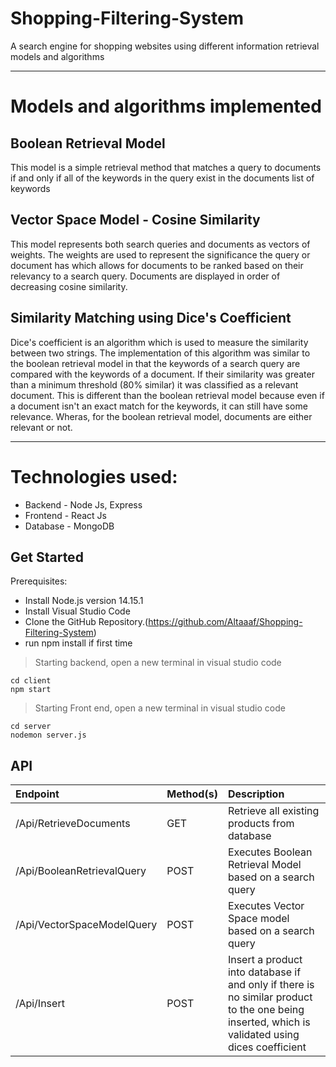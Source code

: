 # Shopping-Filtering-System
A search engine for shopping websites using different information retrieval models and algorithms

---

# Models and algorithms implemented

## Boolean Retrieval Model

This model is a simple retrieval method that matches a query to documents if and only if all of the keywords in the query exist in the documents list of keywords

## Vector Space Model - Cosine Similarity

This model represents both search queries and documents as vectors of weights. The weights are used to represent the significance the query or document has which allows for documents to be ranked based on their relevancy to a search query. Documents are displayed in order of decreasing cosine similarity.

## Similarity Matching using Dice's Coefficient

 Dice's coefficient is an algorithm which is used to measure the similarity between two strings. The implementation of this algorithm was similar to the boolean retrieval model in that the keywords of a search query are compared with the keywords of a document. If their similarity was greater than a minimum threshold (80% similar) it was classified as a relevant document. This is different than the boolean retrieval model because even if a document isn't an exact match for the keywords, it can still have some relevance. Wheras, for the boolean retrieval model, documents are either relevant or not.

---

# Technologies used:
* Backend - Node Js, Express
* Frontend - React Js
* Database - MongoDB


## Get Started

Prerequisites:

* Install Node.js version 14.15.1
* Install Visual Studio Code
* Clone the GitHub Repository.(https://github.com/Altaaaf/Shopping-Filtering-System)
* run npm install if first time

> Starting backend, open a new terminal in visual studio code
```
cd client
npm start
```

> Starting Front end, open a new terminal in visual studio code
```
cd server
nodemon server.js
```

## API

| Endpoint | Method(s) | Description |
| :--- | :--- | :--- |
| /Api/RetrieveDocuments | GET | Retrieve all existing products from database |
| /Api/BooleanRetrievalQuery | POST | Executes Boolean Retrieval Model based on a search query |
| /Api/VectorSpaceModelQuery | POST | Executes Vector Space model based on a search query  |
| /Api/Insert | POST | Insert a product into database if and only if there is no similar product to the one being inserted, which is validated using dices coefficient  |

<br>
